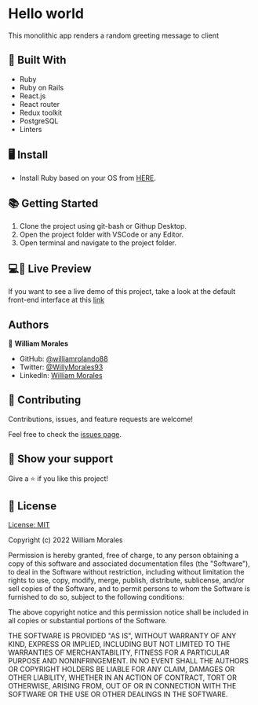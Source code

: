 # Hello world

This monolithic app renders a random greeting message to client

## 🧩 Built With

- Ruby
- Ruby on Rails
- React.js
- React router
- Redux toolkit
- PostgreSQL
- Linters

## 🖥️ Install

- Install Ruby based on your OS from [HERE](https://www.ruby-lang.org/en/downloads/).

## 📚 Getting Started

1. Clone the project using git-bash or Githup Desktop.
2. Open the project folder with VSCode or any Editor.
3. Open terminal and navigate to the project folder.

## 💻📱 Live Preview

<!-- There is no Live Demo available at the moment -->

If you want to see a live demo of this project, take a look at the default front-end interface at this [link]()

## Authors

👤 **William Morales**

- GitHub: [@williamrolando88](https://github.com/williamrolando88)
- Twitter: [@WillyMorales93](https://twitter.com/WillyMorales93)
- LinkedIn: [William Morales](https://www.linkedin.com/in/william-rolando-morales/)

## 🤝 Contributing

Contributions, issues, and feature requests are welcome!

Feel free to check the [issues page](https://github.com/williamrolando88/Recipe-app/issues).

## 👏 Show your support

Give a ⭐️ if you like this project!

## 📝 License

[License: MIT](https://opensource.org/licenses/MIT)

Copyright (c) 2022 William Morales

Permission is hereby granted, free of charge, to any person obtaining a copy of this software and associated documentation files (the "Software"), to deal in the Software without restriction, including without limitation the rights to use, copy, modify, merge, publish, distribute, sublicense, and/or sell copies of the Software, and to permit persons to whom the Software is furnished to do so, subject to the following conditions:

The above copyright notice and this permission notice shall be included in all copies or substantial portions of the Software.

THE SOFTWARE IS PROVIDED "AS IS", WITHOUT WARRANTY OF ANY KIND, EXPRESS OR IMPLIED, INCLUDING BUT NOT LIMITED TO THE WARRANTIES OF MERCHANTABILITY, FITNESS FOR A PARTICULAR PURPOSE AND NONINFRINGEMENT. IN NO EVENT SHALL THE AUTHORS OR COPYRIGHT HOLDERS BE LIABLE FOR ANY CLAIM, DAMAGES OR OTHER LIABILITY, WHETHER IN AN ACTION OF CONTRACT, TORT OR OTHERWISE, ARISING FROM, OUT OF OR IN CONNECTION WITH THE SOFTWARE OR THE USE OR OTHER DEALINGS IN THE SOFTWARE.
